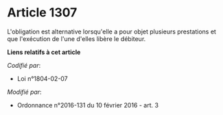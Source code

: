 # Article 1307

L'obligation est alternative lorsqu'elle a pour objet plusieurs prestations et que l'exécution de l'une d'elles libère le
débiteur.

**Liens relatifs à cet article**

_Codifié par_:

  - Loi n°1804-02-07

_Modifié par_:

  - Ordonnance n°2016-131 du 10 février 2016 - art. 3
